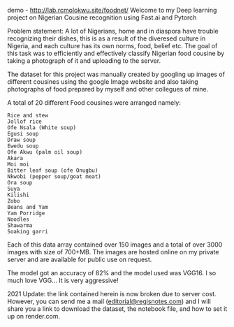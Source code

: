 demo - http://lab.rcmolokwu.site/foodnet/
Welcome to my Deep learning project on Nigerian Cousine recognition using Fast.ai and Pytorch
 
Problem statement: A lot of Nigerians, home and in diaspora have trouble recognizing their dishes, this is as a result of the diveresed culture in Nigeria, and each culture has its own norms, food, belief etc. 
The goal of this task was to efficiently and effectively classify Nigerian food cousine by taking a photograph of it and uploading to the server.

The dataset for this project was manually created by googling up images of different cousines using the google Image website and also taking photographs of food prepared by myself and other collegues of mine.

A total of 20 different Food cousines were arranged namely:

    Rice and stew
    Jollof rice
    Ofe Nsala (White soup)
    Egusi soup
    Draw soup
    Ewedu soup
    Ofe Akwu (palm oil soup)
    Akara
    Moi moi
    Bitter leaf soup (ofe Onugbu)
    Nkwobi (pepper soup/goat meat)
    Ora soup
    Suya
    Kilishi
    Zobo
    Beans and Yam
    Yam Porridge
    Noodles
    Shawarma
    Soaking garri

Each of this data array contained over 150 images and a total of over 3000 images with size of 700+MB. The images are hosted online on my private server and are available for public use on request.

The model got an accuracy of 82% and the model used was VGG16. I so much love VGG... It is very aggressive!


2021 Update: the link contained herein is now broken due to server cost. However, you can send me a mail (editorial@regisnotes.com) and I will share you a link to download the dataset, the notebook file, and how to set it up on render.com.
